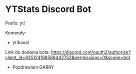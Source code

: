 # YTStats Discord Bot

Prefix: yt!

Komendy:

- yt!kanal <id kanalu>

Link do dodania bota: https://discord.com/oauth2/authorize?client_id=835124188586442752&permissions=0&scope=bot

- Pozdrawiam GARRY
